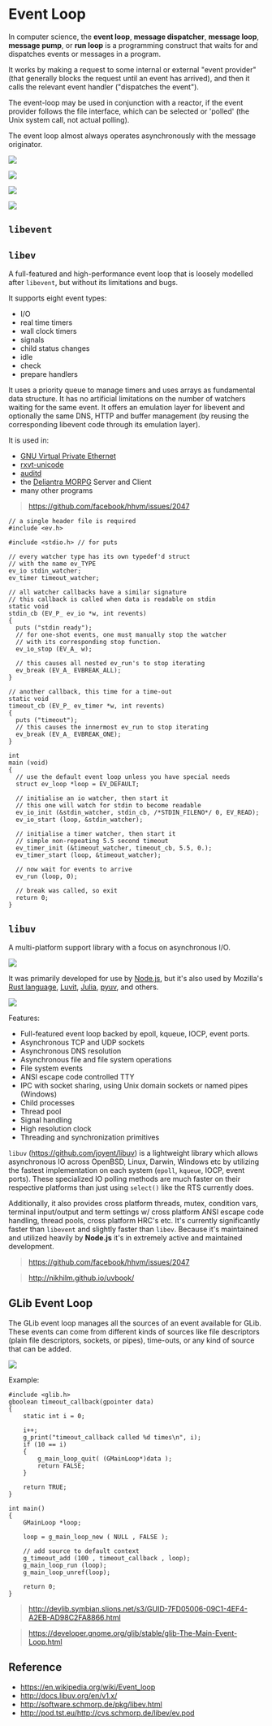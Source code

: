 # Event Loop

In computer science, the **event loop**, **message dispatcher**, **message loop**, **message pump**, or **run loop** is a programming construct that waits for and dispatches events or messages in a program.

It works by making a request to some internal or external "event provider" (that generally blocks the request until an event has arrived), and then it calls the relevant event handler ("dispatches the event").

The event-loop may be used in conjunction with a reactor, if the event provider follows the file interface, which can be selected or 'polled' (the Unix system call, not actual polling).

The event loop almost always operates asynchronously with the message originator.

![](http://berb.github.io/diploma-thesis/original/resources/ev-server.svg)

![](http://michaelkuty.github.io/vertx-gdg/img/eventloop.png)

![](https://softwareengineeringdaily.com/wp-content/uploads/2015/07/event-loop.jpg)

![](https://scr.sad.supinfo.com/articles/resources/164862/2204/1.png)

## `libevent`

## `libev`

A full-featured and high-performance event loop that is loosely modelled after `libevent`, but without its limitations and bugs.

It supports eight event types:

- I/O
- real time timers
- wall clock timers
- signals
- child status changes
- idle
- check
- prepare handlers

It uses a priority queue to manage timers and uses arrays as fundamental data structure. It has no artificial limitations on the number of watchers waiting for the same event. It offers an emulation layer for libevent and optionally the same DNS, HTTP and buffer management (by reusing the corresponding libevent code through its emulation layer).

It is used in:

- [GNU Virtual Private Ethernet](http://software.schmorp.de/pkg/gvpe.html)
- [rxvt-unicode](http://software.schmorp.de/pkg/rxvt-unicode.html)
- [auditd](http://people.redhat.com/sgrubb/audit/)
- the [Deliantra MORPG](http://www.deliantra.net) Server and Client
- many other programs

> https://github.com/facebook/hhvm/issues/2047

```
// a single header file is required
#include <ev.h>

#include <stdio.h> // for puts

// every watcher type has its own typedef'd struct
// with the name ev_TYPE
ev_io stdin_watcher;
ev_timer timeout_watcher;

// all watcher callbacks have a similar signature
// this callback is called when data is readable on stdin
static void
stdin_cb (EV_P_ ev_io *w, int revents)
{
  puts ("stdin ready");
  // for one-shot events, one must manually stop the watcher
  // with its corresponding stop function.
  ev_io_stop (EV_A_ w);

  // this causes all nested ev_run's to stop iterating
  ev_break (EV_A_ EVBREAK_ALL);
}

// another callback, this time for a time-out
static void
timeout_cb (EV_P_ ev_timer *w, int revents)
{
  puts ("timeout");
  // this causes the innermost ev_run to stop iterating
  ev_break (EV_A_ EVBREAK_ONE);
}

int
main (void)
{
  // use the default event loop unless you have special needs
  struct ev_loop *loop = EV_DEFAULT;

  // initialise an io watcher, then start it
  // this one will watch for stdin to become readable
  ev_io_init (&stdin_watcher, stdin_cb, /*STDIN_FILENO*/ 0, EV_READ);
  ev_io_start (loop, &stdin_watcher);

  // initialise a timer watcher, then start it
  // simple non-repeating 5.5 second timeout
  ev_timer_init (&timeout_watcher, timeout_cb, 5.5, 0.);
  ev_timer_start (loop, &timeout_watcher);

  // now wait for events to arrive
  ev_run (loop, 0);

  // break was called, so exit
  return 0;
}
```

## `libuv`

A multi-platform support library with a focus on asynchronous I/O.

![](http://docs.libuv.org/en/v1.x/_images/architecture.png)

It was primarily developed for use by [Node.js](http://nodejs.org/), but it's also used by Mozilla's [Rust language](http://www.rust-lang.org/), [Luvit](http://luvit.io/), [Julia](http://julialang.org/), [pyuv](https://crate.io/packages/pyuv/), and others.

![](https://pbs.twimg.com/media/Bt5ywJrIEAAKJQt.jpg)

Features:

- Full-featured event loop backed by epoll, kqueue, IOCP, event ports.
- Asynchronous TCP and UDP sockets
- Asynchronous DNS resolution
- Asynchronous file and file system operations
- File system events
- ANSI escape code controlled TTY
- IPC with socket sharing, using Unix domain sockets or named pipes (Windows)
- Child processes
- Thread pool
- Signal handling
- High resolution clock
- Threading and synchronization primitives

`libuv` (https://github.com/joyent/libuv) is a lightweight library which allows asynchronous IO across OpenBSD, Linux, Darwin, Windows etc by utilizing the fastest implementation on each system (`epoll`, `kqueue`, IOCP, event ports). These specialized IO polling methods are much faster on their respective platforms than just using `select()` like the RTS currently does.

Additionally, it also provides cross platform threads, mutex, condition vars, terminal input/output and term settings w/ cross platform ANSI escape code handling, thread pools, cross platform HRC's etc. It's currently significantly faster than `libevent` and slightly faster than `libev`. Because it's maintained and utilized heavily by **Node.js** it's in extremely active and maintained development.

> https://github.com/facebook/hhvm/issues/2047

> http://nikhilm.github.io/uvbook/

## GLib Event Loop

The GLib event loop manages all the sources of an event available for GLib. These events can come from different kinds of sources like file descriptors (plain file descriptors, sockets, or pipes), time-outs, or any kind of source that can be added.

![](https://developer.gnome.org/glib/stable/mainloop-states.gif)

Example:

```
#include <glib.h>
gboolean timeout_callback(gpointer data)
{
    static int i = 0;

    i++;
    g_print("timeout_callback called %d times\n", i);
    if (10 == i)
    {
        g_main_loop_quit( (GMainLoop*)data );
        return FALSE;
    }

    return TRUE;
}

int main()
{
    GMainLoop *loop;

    loop = g_main_loop_new ( NULL , FALSE );

    // add source to default context
    g_timeout_add (100 , timeout_callback , loop);
    g_main_loop_run (loop);
    g_main_loop_unref(loop);

    return 0;
}
```

> http://devlib.symbian.slions.net/s3/GUID-7FD05006-09C1-4EF4-A2EB-AD98C2FA8866.html

> https://developer.gnome.org/glib/stable/glib-The-Main-Event-Loop.html



## Reference

- https://en.wikipedia.org/wiki/Event_loop
- http://docs.libuv.org/en/v1.x/
- http://software.schmorp.de/pkg/libev.html
- http://pod.tst.eu/http://cvs.schmorp.de/libev/ev.pod
